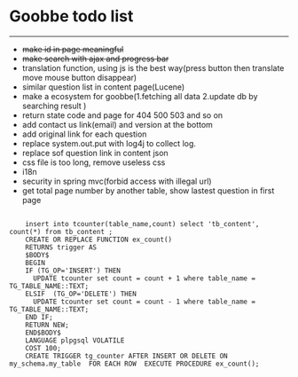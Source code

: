 # Goobbe todo list

---

* <s>make id in page meaningful</s>
* <s>make search with ajax and progress bar</s>
* translation function, using js is the best way(press button then translate move mouse button disappear)
* similar question list in content page(Lucene)
* make a ecosystem for goobbe(1.fetching all data 2.update db by searching result )
* return state code and page for 404 500 503 and so on
* add contact us link(email) and version at the bottom
* add original link for each question
* replace system.out.put with log4j to collect log.
* replace sof question link in content json
* css file is too long, remove useless css
* i18n
* security in spring mvc(forbid access with illegal url)
* get total page number by another table, show lastest question in first page
<pre><code>
    insert into tcounter(table_name,count) select 'tb_content', count(*) from tb_content ;
    CREATE OR REPLACE FUNCTION ex_count()  
    RETURNS trigger AS  
    $BODY$  
    BEGIN  
    IF (TG_OP='INSERT') THEN  
      UPDATE tcounter set count = count + 1 where table_name = TG_TABLE_NAME::TEXT;  
    ELSIF  (TG_OP='DELETE') THEN  
      UPDATE tcounter set count = count - 1 where table_name = TG_TABLE_NAME::TEXT;  
    END IF;  
    RETURN NEW;  
    END$BODY$  
    LANGUAGE plpgsql VOLATILE  
    COST 100;  
    CREATE TRIGGER tg_counter AFTER INSERT OR DELETE ON my_schema.my_table  FOR EACH ROW  EXECUTE PROCEDURE ex_count();  
</pre></code>
